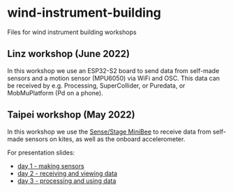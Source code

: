 # wind-instrument-building
Files for wind instrument building workshops

## Linz workshop (June 2022)

In this workshop we use an ESP32-S2 board to send data from self-made sensors and a motion sensor (MPU6050) via WiFi and OSC. This data can be received by e.g. Processing, SuperCollider, or Puredata, or MobMuPlatform (Pd on a phone).

## Taipei workshop (May 2022)

In this workshop we use the [Sense/Stage MiniBee](https://sensestage.eu/minibee) to receive data from self-made sensors on kites, as well as the onboard accelerometer.

For presentation slides:

- [day 1 - making sensors](https://marijebaalman.eu/Downloads/workshops/wind-instrument-building-taipei-day1.pdf)
- [day 2 - receiving and viewing data](https://marijebaalman.eu/Downloads/workshops/wind-instrument-building-taipei-day2.pdf)
- [day 3 - processing and using data](https://marijebaalman.eu/Downloads/workshops/wind-instrument-building-taipei-day3.pdf)
